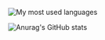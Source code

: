 ![My most used languages](https://github-readme-stats.vercel.app/api/top-langs/?username=ductranprof99&layout=compact&theme=cobalt&hide=jupyter%20notebook,text,python)

![Anurag's GitHub stats](https://github-readme-stats.vercel.app/api?username=ductranprof99&count_private=true&theme=cobalt)
